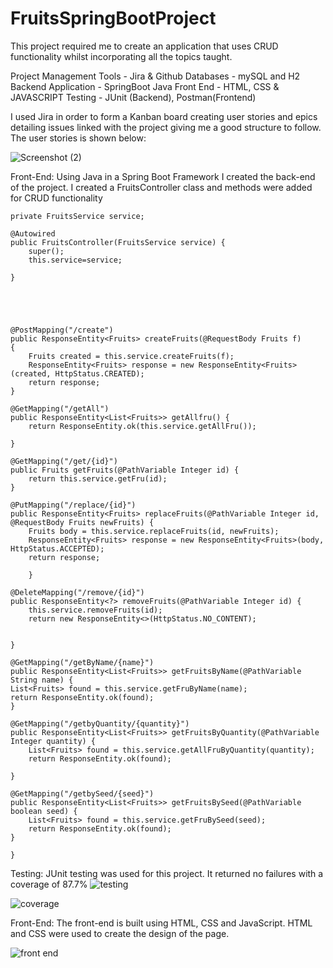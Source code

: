 # FruitsSpringBootProject

This project required me to create an application that uses CRUD functionality whilst incorporating all the topics taught.

Project Management Tools - Jira & Github
Databases - mySQL and H2 
Backend Application - SpringBoot Java
Front End - HTML, CSS & JAVASCRIPT
Testing - JUnit (Backend), Postman(Frontend)

I used Jira in order to form a Kanban board creating user stories and epics detailing issues linked with the project giving me a good structure to follow. The user stories is shown below:

![Screenshot (2)](https://user-images.githubusercontent.com/98025285/157782554-6fabfcdc-24d5-4abb-a276-6055fa806f9d.png)


Front-End:
Using Java in a Spring Boot Framework I created the back-end of the project. I created a FruitsController class and methods were added for CRUD functionality

	
	
    private FruitsService service;
    
    @Autowired
    public FruitsController(FruitsService service) {
    	super();
    	this.service=service;
    	
    }

	
	
	
	
	@PostMapping("/create")
	public ResponseEntity<Fruits> createFruits(@RequestBody Fruits f) 
	{
		Fruits created = this.service.createFruits(f);
		ResponseEntity<Fruits> response = new ResponseEntity<Fruits>(created, HttpStatus.CREATED);
		return response;
	}
	
	@GetMapping("/getAll")
	public ResponseEntity<List<Fruits>> getAllfru() {
		return ResponseEntity.ok(this.service.getAllFru());
		
	}
	
	@GetMapping("/get/{id}")
	public Fruits getFruits(@PathVariable Integer id) {
		return this.service.getFru(id);
	}
	
	@PutMapping("/replace/{id}")
	public ResponseEntity<Fruits> replaceFruits(@PathVariable Integer id, @RequestBody Fruits newFruits) {
		Fruits body = this.service.replaceFruits(id, newFruits);
		ResponseEntity<Fruits> response = new ResponseEntity<Fruits>(body, HttpStatus.ACCEPTED);
		return response;
		
		}
	
	@DeleteMapping("/remove/{id}") 
	public ResponseEntity<?> removeFruits(@PathVariable Integer id) {
		this.service.removeFruits(id);
		return new ResponseEntity<>(HttpStatus.NO_CONTENT); 
		
	
	}
	
	@GetMapping("/getByName/{name}")
	public ResponseEntity<List<Fruits>> getFruitsByName(@PathVariable String name) {
	List<Fruits> found = this.service.getFruByName(name);
	return ResponseEntity.ok(found);
	}
	
	@GetMapping("/getbyQuantity/{quantity}")
	public ResponseEntity<List<Fruits>> getFruitsByQuantity(@PathVariable Integer quantity) {
		List<Fruits> found = this.service.getAllFruByQuantity(quantity);
		return ResponseEntity.ok(found);
	
	}
	
	@GetMapping("/getbySeed/{seed}")
	public ResponseEntity<List<Fruits>> getFruitsBySeed(@PathVariable boolean seed) {
		List<Fruits> found = this.service.getFruBySeed(seed);
		return ResponseEntity.ok(found);
	}
	
	}



Testing:
JUnit testing was used for this project. It returned no failures with a coverage of 87.7%
![testing](https://user-images.githubusercontent.com/98025285/157784945-23f53c3e-c9fa-4efe-b447-4124362fe18a.png)

![coverage](https://user-images.githubusercontent.com/98025285/157784914-354a5175-dc6b-4abc-aa4c-68bb5df44e7b.png)

Front-End:
The front-end is built using HTML, CSS and JavaScript. HTML and CSS were used to create the design of the page.

![front end](https://user-images.githubusercontent.com/98025285/157785156-9bd6e87b-5afb-444c-85b6-6b357df34bd3.png)




